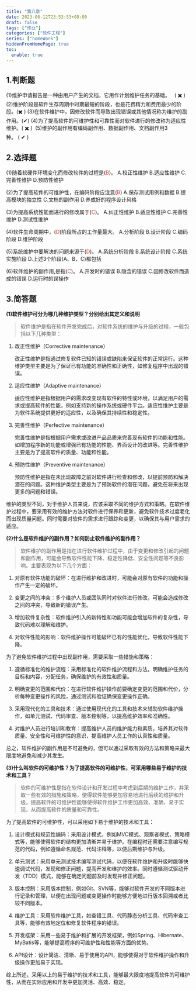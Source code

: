 ```yaml
---
title: "第八章"
date: 2023-06-12T23:53:53+08:00
draft: false
tags: ["作业"]
categories: ["软件工程"]
series: ["homeWork"]
hiddenFromHomePage: true
toc:
  enable: true
---
```


## 1.判断题

(1)维护申请报告是一种由用户产生的文档，它用作计划维护任务的基础。   ( ✖️ )
(2)维护阶段是软件生存周期中时期最短的阶段，也是花费精力和费用最少的阶段。(✖️ )
(3)在软件维护中，因修改软件而导致出现错误或其他情况称为维护的副作用。(✔)
(4)为了提高软件的可维护性和可靠性而对软件进行的修改称为适应性维护。( ✖️ ) 
(5)维护的副作用有编码副作用、数据副作用、文档副作用3种。 ( ✔ )

## 2.选择题

(1)随着软硬件环境变化而修改软件的过程是(<font color="#d83931">B</font>)。
A.校正性维护 B.适应性维护 C.完善性维护 D.预防性维护

(2)为了提高软件的可维护性，在编码阶段应注意(<font color="#d83931">B</font>)
A.保存测试用例和数据 B.提高模块的独立性
C.文档的副作用 D.养成好的程序设计风格

(3)为提高系统性能而进行的修改属于(<font color="#d83931">C</font>)。
A.纠正性维护 B.适应性维护 C.完善性维护 D.测试性维护

(4)软件生命周期中，(<font color="#d83931">D</font>)阶段所占的工作量最大。
A.分析阶段 B.设计阶段 C.编码阶段 D.维护阶段

(5)系统维护中要解决的问题来源于(<font color="#d83931">D</font>)。
A.系统分析阶段 B.系统设计阶段
C.系统实施阶段 D.上述3个阶段(A、B、C)都包括

(6)软件维护的副作用,是指(<font color="#d83931">C</font>)。
A.开发时的错误 B.隐含的错误
C.因修改软件而造成的错误 D.运行时的误操作

## 3.简答题

**(1)软件维护可分为哪几种维护类型？分别给出其定义和说明**

> 软件维护是指在软件开发完成后，对软件系统的维护与升级的过程，一般包括以下几种类型：

1. 改正性维护（Corrective maintenance）

	改正性维护是指通过修复软件已知的错误或缺陷来保证软件的正常运行。这种维护类型主要是为了保证已有功能的准确性和正确性，如修复程序中出现的错误。

2. 适应性维护（Adaptive maintenance）

	适应性维护是指根据用户的需求改变现有软件的特性或环境，以满足用户的需求或提高软件的性能，例如支持新的操作系统或硬件平台。适应性维护主要是为软件系统提供更好的适应性，以及确保其持续性和稳定性。

3. 完善性维护（Perfective maintenance）

	完善性维护是指根据用户需求或改进产品品质来完善现有软件的功能和性能。如增加程序新的功能或增强已有功能的性能、界面设计的改进等。完善性维护主要是为了提高软件的质量、功能和性能。

4. 预防性维护（Preventive maintenance）

	预防性维护是指在未出现故障之前对软件进行检查和修改，以提前预防和解决潜在的问题。这种维护类型主要是为了预防软件的潜在问题，避免在将来出现更多的问题和错误。

维护的类型不同，对于维护人员来说，应该采取不同的维护方式和策略。在软件维护过程中，要采用有效的维护方法对软件进行保养和更新，避免软件技术过度老化而出现质量问题。同时需要对软件的需求进行跟踪和变更，以确保其与用户需求的适应。

**(2)什么是软件维护的副作用？如何防止软件维护的副作用？**

> 软件维护的副作用是指在进行软件维护过程中，由于变更和修改引起的问题和副作用，可能会导致软件性能下降、稳定性降低、安全性问题等不良影响。主要表现为以下几个方面：

1. 对原有软件功能的破坏：在进行维护和改进时，可能会对原有软件的功能和操作产生一定的破坏。

2. 变更之间的冲突：多个维护人员或团队同时对软件进行修改，可能会造成修改之间的冲突，导致新的错误产生。

3. 增加软件复杂性：软件维护引入的新特性和功能可能会增加软件的复杂性，导致代码难以理解和维护。

4. 对软件性能的影响：软件维护操作可能破坏已有的性能优化，导致软件性能下降。

为了避免软件维护过程中出现副作用，需要采取一些措施和策略：

1. 遵循标准化的维护流程：采用标准化的软件维护流程和方法，明确维护任务的目标和内容，分配任务，确保维护的有效性和质量。

2. 明确变更的范围和代价：在进行软件维护操作前要确定变更的范围和代价，分析每种变更操作的风险，通过测试和验证确保变更操作正确。

3. 采用现代化的工具和技术：通过使用现代化的工具和技术来辅助软件维护操作，如单元测试、代码审查、版本控制等，以提高维护效率和准确性。

4. 对维护人员进行培训和教育：提高维护人员的维护能力和素质，培养其对软件质量、安全性和可维护性的意识，提高维护人员工作的认真性和质量。

总之，软件维护的副作用是不可避免的，但可以通过采取有效的方法和策略来最大限度地避免和减少其发生。

**(3)什么叫软件的可维护性？为了提高软件的可维护性，可采用哪些易于维护的技术和工具？**

> 软件的可维护性是指在软件设计和开发过程中考虑到后期的维护工作，并采取一些有效的措施和策略，使得软件能够更加容易地进行后续的维护和升级。提高软件的可维护性能够使得软件维护工作更加高效、准确、易于实现，从而提高软件的质量和可靠性。

为了提高软件的可维护性，可以采用如下易于维护的技术和工具：

1. 设计模式和规范性编码：采用设计模式，例如MVC模式、观察者模式、策略模式等，能够使得软件的结构更加清晰并易于维护。在编程时还需要注意编写规范的代码，例如遵循命名规范、代码注释等，以便后期维护与升级。

2. 单元测试：采用单元测试技术编写测试代码，以便在软件维护和升级时能够快速调试代码，发现和修正问题，提高开发和维护的效率。同时遵循测试驱动开发（TDD）模式，能够在确定问题前及时发现并修正问题。

3. 版本控制：采用版本控制，例如Git、SVN等，能够对软件开发的不同版本进行记录和管理，以便在出现问题或变更操作时能够方便地进行版本回溯或者比较不同版本。

4. 维护工具：采用软件维护工具，如查错工具、代码静态分析工具、代码审查工具等，能够有效地定位和修复软件程序的错误。

5. 开发框架：采用一些易于维护和扩展的开发框架，例如Spring、Hibernate、MyBatis等，能够提高程序的可维护性和性能等方面的优势。

6. API设计：设计简洁、清晰、易于使用的API，能够使得对于软件维护操作和升级操作更加易于实现。

综上所述，采用以上的易于维护的技术和工具，能够最大限度地提高软件的可维护性，从而在实际应用和开发中更加灵活、高效、稳定。
